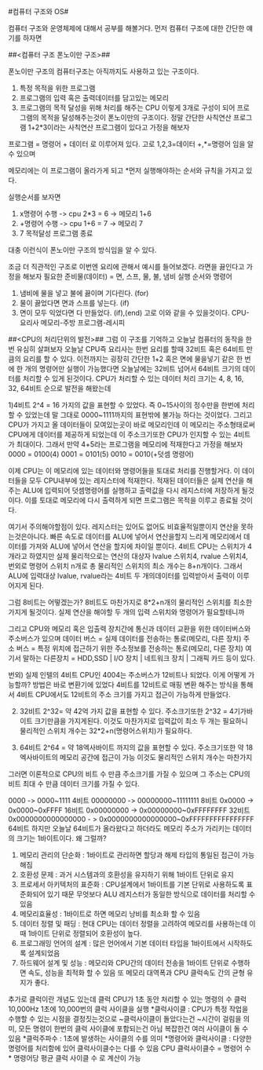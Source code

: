 #컴퓨터 구조와 OS#

컴퓨터 구조와 운영체제에 대해서 공부를 해볼거다.
먼저 컴퓨터 구조에 대한 간단한 얘기를 하자면

##<컴퓨터 구조 폰노이만 구조>##

폰노이만 구조의 컴퓨터구조는 아직까지도 사용하고 있는 구조이다.

1. 특정 목적을 위한 프로그램
2. 프로그램의 입력 혹은 출력데이터를 담고있는 메모리
3. 프로그램의 목적 달성을 위해 처리를 해주는 CPU
이렇게 3개로 구성이 되어 프로그램의 목적을 달성해주는것이 폰노이만의 구조이다.
정말 간단한 사칙연산 프로그램 1+2*3이라는 사칙연산 프로그램이 있다고 가정을 해보자

프로그램 = 명령어 + 데이터 로 이루어져 있다.
고로 1,2,3=데이터  +,*=명령어 임을 알 수 있으며

메모리에는 이 프로그램이 올라가게 되고
*먼저 실행해야하는 순서와 규칙을 가지고 있다.

실행순서를 보자면
1. x명령어 수행 -> cpu 2*3 = 6 -> 메모리 1+6
2. +명령어 수행 -> cpu 1+6 = 7 -> 메모리 7
3. 7 목적달성 프로그램 종료

대충 이런식이 폰노이만 구조의 방식임을 알 수 있다.

조금 더 직관적인 구조로 이번엔 요리에 관해서 예시를 들어보겠다.
라면을 끓인다고 가정을 해보자
필요한 준비물(데이터) = 면, 스프, 물, 불, 냄비 
실행 순서와 명령어
1. 냄비에 물을 넣고 불에 끓이며 기다린다. (for)
2. 물이 끓었다면 면과 스프를 넣는다. (if)
3. 면이 모두 익었다면 다 만들었다. (if),(end)
고로 이와 같을 수 있을것이다.
CPU-요리사
메모리-주방
프로그램-레시피

##<CPU의 처리단위의 발전>##
그럼 이 구조를 기억하고 오늘날 컴퓨터의 동작을 한번 유심히 살펴보자
오늘날 CPU즉 요리사는 한번 요리를 할때 32비트 혹은 64비트 만큼의 요리를 할 수 있다.
이전까지는 굉장히 간단한 1+2 혹은 면에 물을넣기 같은 한 번에 한 개의 명령어만 실행이 가능했다면
오늘날에는 32비트 넘어서 64비트 크기의 데이터를 처리할 수 있게 된것이다.
CPU가 처리할 수 있는 데이터 처리 크기는 4, 8, 16, 32, 64비트 순으로 발전을 해왔는데

1)4비트
2^4 = 16 가지의 값을 표현할 수 있었다. 즉 0&#126;15사이의 정수만을 한번에 처리할 수 있었는데
말 그대로 0000~1111까지의 표현밖에 불가능 하다는 것이었다.
그리고 CPU가 가지고 올 데이터들이 모여있는곳이 바로 메모리인데 이 메모리는 주소형태로써
CPU에게 데이터를 제공하게 되었는데 이 주소크기또한 CPU가 인지할 수 있는 4비트가 최대이다.
그래서 만약 4+5라는 프로그램을 메모리에 적재한다고 가정을 해보자
0000 = 0100(4)
0001 = 0101(5)
0010 = 0010(+덧셈 명령어)

이제 CPU는 이 메모리에 있는 데이터와 명령어들을 토대로 처리를 진행할거다.
이 데이터들을 모두 CPU내부에 있는 레지스터에 적재한다.
적재된 데이터들은 실제 연산을 해주는 ALU에 입력되어 덧셈명령어를 실행하고 출력값을 다시
레지스터에 저장하게 될것이다.
이를 토대로 메모리에 다시 출력하게 되면 프로그램은 목적을 이루고 종료될 것이다.

여기서 주의해야할점이 있다.
레지스터는 있어도 없어도 비효율적일뿐이지 연산을 못하는것은아니다.
빠른 속도로 데이터를 ALU에 넣어서 연산을할지 느리게 메모리에서 데이터를 가져와 ALU에 넣어서 연산을 할지에 차이일 뿐이다.
4비트 CPU는 스위치가 4개라고 하였지만 실제 물리적으로는 연산의 대상자 lvalue 스위치4, rvalue 스위치4, 번외로 명령어 스위치 n개로
총 물리적인 스위치의 최소 개수는 8+n개이다. 그래서 ALU에 입력대상 lvalue, rvalue라는 4비트 두 개의데이터를 입력받아서 출력이 이루어지게 된다.

그럼 8비트는 어떻겠는가? 8비트도 마찬가지로 8*2+n개의 물리적인 스위치를 최소한 가지게 될것이다.
실제 연산을 해야할 두 개의 입력 스위치와 명령어가 필요할테니까

그리고 CPU와 메모리 혹은 입출력 장치간에 통신과 데이터 교환을 위한
데이터버스와 주소버스가 있으며 
데이터 버스 = 실제 데이터를 전송하는 통로(메모리, 다른 장치)
주소 버스 = 특정 위치에 접근하기 위한 주소정보를 전송하는 통로(메모리, 다른 장치)
여기서 말하는 다른장치 = HDD,SSD | I/O 장치 | 네트워크 장치 | 그래픽 카드 등이 있다.

번외)
실제 인텔의 4비트 CPU인 4004는 주소버스가 12비트나 되었다. 이게 어떻게 가능할까?
방법은 바로 변환기에 있었다 4비트를 12비트로 매핑 변환 해주는 방식을 통해서 4비트 CPU에서도
12비트의 주소 크기를 가지고 접근이 가능하게 만들었다.

2) 32비트
2^32= 약 42억 가지 값을 표현할 수 있다.
주소크기또한 2^32 = 4기가바이트 크기만큼을 가지게된다.
이것도 마찬가지로 입력값이 최소 두 개는 필요하니
물리적인 스위치 개수는 32*2+n(명령어스위치)가 필요하다.

3) 64비트
2^64 = 약 18엑사바이트 까지의 값을 표현할 수 있다.
주소크기또한 약 18엑사바이트의 메모리 공간에 접근이 가능
이것도 물리적인 스위치 개수는 마찬가지

그러면 이론적으로 CPU의 비트 수 만큼 주소크기를 가질 수 있으며
그 주소는 CPU의 비트 최대 수 만큼 데이터 크기를 가질 수 있다.

0000 -> 0000&#126;1111  4비트
00000000 -> 00000000&#126;11111111  8비트
0x0000 -> 0x0000&#126;0xFFFF 16비트
0x00000000 -> 0x00000000&#126;0xFFFFFFFF  32비트
0x0000000000000000 - > 0x0000000000000000&#126;0xFFFFFFFFFFFFFFFF 64비트
하지만 오늘날 64비트가 올라왔다고 하더라도 메모리 주소가 가리키는 데이터의 크기는 1바이트이다.
왜 그럴까?
1. 메모리 관리의 단순화 : 1바이트로 관리하면 할당과 해제 타입의 통일된 접근이 가능해짐
2. 호환성 문제 : 과거 시스템과의 호환성을 유지하기 위해 1바이트 단위로 유지
3. 프로세서 아키텍처의 표준화 : CPU설계에서 1바이트를 기본 단위로 사용하도록 표준화되어 있기 때문 무엇보다 ALU 레지스터가 동일한 방식으로 데이터를 처리할 수 있음
4. 메모리효율성 : 1바이트로 하면 메모리 낭비를 최소화 할 수 있음
5. 데이터 정렬 및 패딩 : 현대 CPU는 데이터 정렬을 고려하여 메모리를 사용하는데 이때 1바이트 단위로 정렬되어 호환성이 높다.
6. 프로그래밍 언어의 설계 : 많은 언어에서 기본 데이터 타입을 1바이트에서 시작하도록 설계되었음
7. 하드웨어 설계 및 성능 : 메모리와 CPU간의 데이터 전송을 1바이트 단위로 수행하면 속도, 성능을 최적화 할 수 있음 또 메모리 대역폭과 CPU 클럭속도 간의 균형 유지가 좋다.

추가로 클럭이란 개념도 있는데
클럭 CPU가 1초 동안 처리할 수 있는 명령의 수
클럭 10,000Hz 1초에 10,000번의 클럭 사이클을 실행
*클럭사이클 : CPU가 특정 작업을 수행할 수 있는 시점을 결정짓는것으로 ~클럭사이클이 돌았다는건 ~시간이 걸림을 의미, 모든 명령이 한번의 클럭 사이클에 포함되는건 아님 복잡한건 여러 사이클이 돌 수 있음
*클럭주파수 : 1초에 발생하는 사이클의 수를 의미
*명령어와 클럭사이클 : 다양한 명령어를 처리함에 있어 클럭사이클수는 다를 수 있음
CPU 클럭사이클수 = 명령어 수 * 명령어당 평균 클럭 사이클 수 로 계산이 가능










